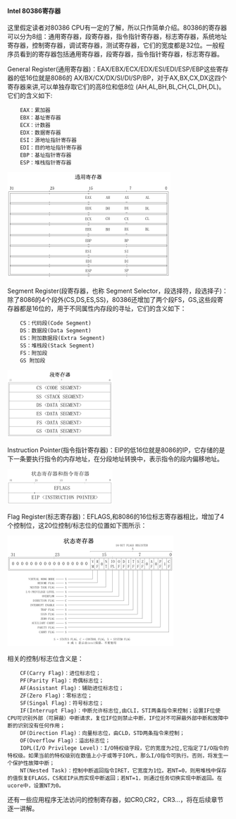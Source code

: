 #### Intel 80386寄存器

这里假定读者对80386 CPU有一定的了解，所以只作简单介绍。80386的寄存器可以分为8组：通用寄存器，段寄存器，指令指针寄存器，标志寄存器，系统地址寄存器，控制寄存器，调试寄存器，测试寄存器，它们的宽度都是32位。一般程序员看到的寄存器包括通用寄存器，段寄存器，指令指针寄存器，标志寄存器。

General Register(通用寄存器)：EAX/EBX/ECX/EDX/ESI/EDI/ESP/EBP这些寄存器的低16位就是8086的 AX/BX/CX/DX/SI/DI/SP/BP，对于AX,BX,CX,DX这四个寄存器来讲,可以单独存取它们的高8位和低8位 (AH,AL,BH,BL,CH,CL,DH,DL)。它们的含义如下:
```
	EAX：累加器
	EBX：基址寄存器
	ECX：计数器
	EDX：数据寄存器
	ESI：源地址指针寄存器
	EDI：目的地址指针寄存器
	EBP：基址指针寄存器
	ESP：堆栈指针寄存器
```

![通用寄存器](../lab0_figs/image003.png "通用寄存器")

Segment Register(段寄存器，也称 Segment Selector，段选择符，段选择子)：除了8086的4个段外(CS,DS,ES,SS)，80386还增加了两个段FS，GS,这些段寄存器都是16位的，用于不同属性内存段的寻址，它们的含义如下：
```
	CS：代码段(Code Segment)
	DS：数据段(Data Segment)
	ES：附加数据段(Extra Segment)
	SS：堆栈段(Stack Segment)
	FS：附加段
	GS 附加段
```

![段寄存器](../lab0_figs/image004.png "段寄存器")

Instruction Pointer(指令指针寄存器)：EIP的低16位就是8086的IP，它存储的是下一条要执行指令的内存地址，在分段地址转换中，表示指令的段内偏移地址。
 
![状态和指令寄存器](../lab0_figs/image005.png "状态和指令寄存器")

Flag Register(标志寄存器)：EFLAGS,和8086的16位标志寄存器相比，增加了4个控制位，这20位控制/标志位的位置如下图所示：
 
![状态寄存器](../lab0_figs/image006.png "状态寄存器")

相关的控制/标志位含义是：
```
	CF(Carry Flag)：进位标志位；
	PF(Parity Flag)：奇偶标志位；
	AF(Assistant Flag)：辅助进位标志位；
	ZF(Zero Flag)：零标志位；
	SF(Singal Flag)：符号标志位；
	IF(Interrupt Flag)：中断允许标志位,由CLI，STI两条指令来控制；设置IF位使CPU可识别外部（可屏蔽）中断请求，复位IF位则禁止中断，IF位对不可屏蔽外部中断和故障中断的识别没有任何作用；
	DF(Direction Flag)：向量标志位，由CLD，STD两条指令来控制；
	OF(Overflow Flag)：溢出标志位；
	IOPL(I/O Privilege Level)：I/O特权级字段，它的宽度为2位,它指定了I/O指令的特权级。如果当前的特权级别在数值上小于或等于IOPL，那么I/O指令可执行。否则，将发生一个保护性故障中断；
	NT(Nested Task)：控制中断返回指令IRET，它宽度为1位。若NT=0，则用堆栈中保存的值恢复EFLAGS，CS和EIP从而实现中断返回；若NT=1，则通过任务切换实现中断返回。在ucore中，设置NT为0。
``` 

还有一些应用程序无法访问的控制寄存器，如CR0,CR2，CR3...，将在后续章节逐一讲解。
